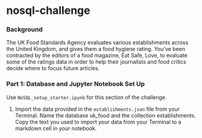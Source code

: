 # nosql-challenge

### **Background**

The UK Food Standards Agency evaluates various establishments across the United Kingdom, and gives them a food hygiene rating. You've been contracted by the editors of a food magazine, Eat Safe, Love, to evaluate some of the ratings data in order to help their journalists and food critics decide where to focus future articles.

### **Part 1: Database and Jupyter Notebook Set Up**

Use <code>NoSQL_setup_starter.ipynb</code> for this section of the challenge.
1. Import the data provided in the <code>establishments.json</code> file from your Terminal. Name the database uk_food and the collection establishments. Copy the text you used to import your data from your Terminal to a markdown cell in your notebook.
